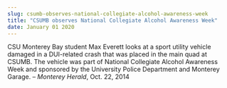 ```yaml
---
slug: csumb-observes-national-collegiate-alcohol-awareness-week
title: "CSUMB observes National Collegiate Alcohol Awareness Week"
date: January 01 2020
---
```


 
<p>
  CSU Monterey Bay student Max Everett looks at a sport utility vehicle damaged
  in a DUI-related crash that was placed in the main quad at CSUMB. The vehicle
  was part of National Collegiate Alcohol Awareness Week and sponsored by the
  University Police Department and Monterey Garage. – <em>Monterey Herald</em>,
  Oct. 22, 2014
</p>
 
